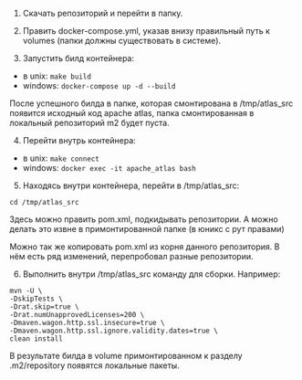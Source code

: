 1. Скачать репозиторий и перейти в папку.

2. Править docker-compose.yml, указав внизу правильный путь к volumes (папки должны существовать в системе).

3. Запустить билд контейнера:

- в unix: ``make build``
- windows: ``docker-compose up -d --build``

После успешного билда в папке, которая смонтирована в /tmp/atlas_src появится исходный код apache atlas, папка смонтированная в локальный репозиторий m2 будет пуста.

4. Перейти внутрь контейнера:

- в unix: ``make connect``
- windows: ``docker exec -it apache_atlas bash``

5. Находясь внутри контейнера, перейти в /tmp/atlas_src:

``cd /tmp/atlas_src``

Здесь можно править pom.xml, подкидывать репозитории. А можно делать это извне в примонтированной папке (в юникс с рут правами)

Можно так же копировать pom.xml из корня данного репозитория. В нём есть ряд изменений, перепробовал разные репозитории.

6. Выполнить внутри /tmp/atlas_src команду для сборки. Например:

```
mvn -U \
-DskipTests \
-Drat.skip=true \
-Drat.numUnapprovedLicenses=200 \
-Dmaven.wagon.http.ssl.insecure=true \
-Dmaven.wagon.http.ssl.ignore.validity.dates=true \
clean install
```

В результате билда в volume примонтированном к разделу .m2/repository появятся локальные пакеты.
